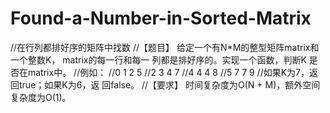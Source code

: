 # Found-a-Number-in-Sorted-Matrix
//在行列都排好序的矩阵中找数 
//【题目】 给定一个有N*M的整型矩阵matrix和一个整数K， matrix的每一行和每一 列都是排好序的。实现一个函数，判断K 是否在matrix中。 
//例如： 
//0   1   2   5 
//2   3   4   7 
//4   4   4   8 
//5   7   7   9 
//如果K为7，返回true；如果K为6，返 回false。 
//【要求】 时间复杂度为O(N + M)，额外空间复杂度为O(1)。
